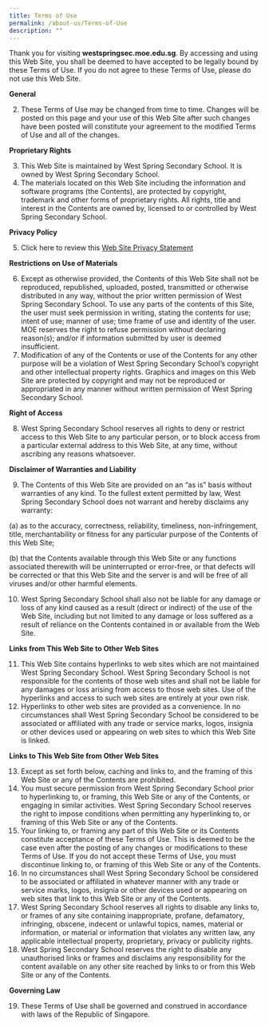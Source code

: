 ```yaml
---
title: Terms of Use
permalink: /about-us/Terms-of-Use
description: ""
---
```

Thank you for visiting **westspringsec.moe.edu.sg**. By accessing and using this Web Site, you shall be deemed to have accepted to be legally bound by these Terms of Use. If you do not agree to these Terms of Use, please do not use this Web Site.

**General**

2.  These Terms of Use may be changed from time to time. Changes will be posted on this page and your use of this Web Site after such changes have been posted will constitute your agreement to the modified Terms of Use and all of the changes.

**Proprietary Rights**

3.  This Web Site is maintained by West Spring Secondary School. It is owned by West Spring Secondary School.
4.  The materials located on this Web Site including the information and software programs (the Contents), are protected by copyright, trademark and other forms of proprietary rights. All rights, title and interest in the Contents are owned by, licensed to or controlled by West Spring Secondary School.

**Privacy Policy**

5.  Click here to review this [Web Site Privacy Statement](/Privacy-Statement)

**Restrictions on Use of Materials**

6.  Except as otherwise provided, the Contents of this Web Site shall not be reproduced, republished, uploaded, posted, transmitted or otherwise distributed in any way, without the prior written permission of West Spring Secondary School. To use any parts of the contents of this Site, the user must seek permission in writing, stating the contents for use; intent of use; manner of use; time frame of use and identity of the user. MOE reserves the right to refuse permission without declaring reason(s); and/or if information submitted by user is deemed insufficient.
7.  Modification of any of the Contents or use of the Contents for any other purpose will be a violation of West Spring Secondary School’s copyright and other intellectual property rights. Graphics and images on this Web Site are protected by copyright and may not be reproduced or appropriated in any manner without written permission of West Spring Secondary School.

**Right of Access**

8.  West Spring Secondary School reserves all rights to deny or restrict access to this Web Site to any particular person, or to block access from a particular external address to this Web Site, at any time, without ascribing any reasons whatsoever.

**Disclaimer of Warranties and Liability**

9.  The Contents of this Web Site are provided on an “as is” basis without warranties of any kind. To the fullest extent permitted by law, West Spring Secondary School does not warrant and hereby disclaims any warranty:

(a) as to the accuracy, correctness, reliability, timeliness, non-infringement, title, merchantability or fitness for any particular purpose of the Contents of this Web Site;

(b) that the Contents available through this Web Site or any functions associated therewith will be uninterrupted or error-free, or that defects will be corrected or that this Web Site and the server is and will be free of all viruses and/or other harmful elements.

10.  West Spring Secondary School shall also not be liable for any damage or loss of any kind caused as a result (direct or indirect) of the use of the Web Site, including but not limited to any damage or loss suffered as a result of reliance on the Contents contained in or available from the Web Site.

**Links from This Web Site to Other Web Sites**

11.  This Web Site contains hyperlinks to web sites which are not maintained West Spring Secondary School. West Spring Secondary School is not responsible for the contents of those web sites and shall not be liable for any damages or loss arising from access to those web sites. Use of the hyperlinks and access to such web sites are entirely at your own risk.
12.  Hyperlinks to other web sites are provided as a convenience. In no circumstances shall West Spring Secondary School be considered to be associated or affiliated with any trade or service marks, logos, insignia or other devices used or appearing on web sites to which this Web Site is linked.

**Links to This Web Site from Other Web Sites**

13.  Except as set forth below, caching and links to, and the framing of this Web Site or any of the Contents are prohibited.
14.  You must secure permission from West Spring Secondary School prior to hyperlinking to, or framing, this Web Site or any of the Contents, or engaging in similar activities. West Spring Secondary School reserves the right to impose conditions when permitting any hyperlinking to, or framing of this Web Site or any of the Contents.
15.  Your linking to, or framing any part of this Web Site or its Contents constitute acceptance of these Terms of Use. This is deemed to be the case even after the posting of any changes or modifications to these Terms of Use. If you do not accept these Terms of Use, you must discontinue linking to, or framing of this Web Site or any of the Contents.
16.  In no circumstances shall West Spring Secondary School be considered to be associated or affiliated in whatever manner with any trade or service marks, logos, insignia or other devices used or appearing on web sites that link to this Web Site or any of the Contents.
17.  West Spring Secondary School reserves all rights to disable any links to, or frames of any site containing inappropriate, profane, defamatory, infringing, obscene, indecent or unlawful topics, names, material or information, or material or information that violates any written law, any applicable intellectual property, proprietary, privacy or publicity rights.
18.  West Spring Secondary School reserves the right to disable any unauthorised links or frames and disclaims any responsibility for the content available on any other site reached by links to or from this Web Site or any of the Contents.

**Governing Law**

19.  These Terms of Use shall be governed and construed in accordance with laws of the Republic of Singapore.
